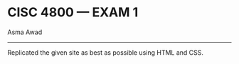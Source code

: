 # CISC 4800 — EXAM 1

Asma Awad
___

Replicated the given site as best as possible using HTML and CSS. 
